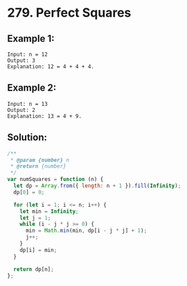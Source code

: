 # 279. Perfect Squares

## Example 1:

    Input: n = 12
    Output: 3
    Explanation: 12 = 4 + 4 + 4.

## Example 2:

    Input: n = 13
    Output: 2
    Explanation: 13 = 4 + 9.

## Solution:

```javascript
/**
 * @param {number} n
 * @return {number}
 */
var numSquares = function (n) {
  let dp = Array.from({ length: n + 1 }).fill(Infinity);
  dp[0] = 0;

  for (let i = 1; i <= n; i++) {
    let min = Infinity;
    let j = 1;
    while (i - j * j >= 0) {
      min = Math.min(min, dp[i - j * j] + 1);
      j++;
    }
    dp[i] = min;
  }

  return dp[n];
};
```
